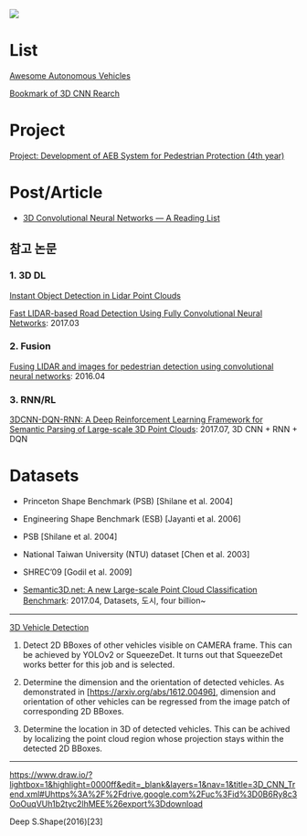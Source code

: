![](https://i.imgur.com/OPatJnW.png)
# List 

[Awesome Autonomous Vehicles](https://github.com/takeitallsource/awesome-autonomous-vehicles)

[Bookmark of 3D CNN Rearch](https://github.com/NotAndOr/bookmarks/blob/master/20170203.md)

# Project

[Project: Development of AEB System for Pedestrian Protection (4th year)](https://github.com/nlkim0817/ProjAEB_4thYear)

# Post/Article
- [3D Convolutional Neural Networks — A Reading List](http://davidstutz.de/3d-convolutional-neural-networks-a-reading-list/)



## 참고 논문

### 1. 3D DL 

[Instant Object Detection in Lidar Point Clouds](http://ieeexplore.ieee.org/stamp/stamp.jsp?arnumber=7927715&tag=1)

[Fast LIDAR-based Road Detection Using Fully Convolutional Neural Networks](https://arxiv.org/abs/1703.03613): 2017.03

### 2. Fusion 

[Fusing LIDAR and images for pedestrian detection using convolutional neural networks](http://ieeexplore.ieee.org/abstract/document/7487370/): 2016.04

### 3. RNN/RL

[3DCNN-DQN-RNN: A Deep Reinforcement Learning Framework for Semantic Parsing of Large-scale 3D Point Clouds](https://arxiv.org/abs/1707.06783): 2017.07, 3D CNN + RNN + DQN

# Datasets
- Princeton Shape Benchmark (PSB) [Shilane et al. 2004] 

- Engineering Shape Benchmark (ESB) [Jayanti et al. 2006]

- PSB [Shilane et al. 2004]

- National Taiwan University (NTU) dataset [Chen et al. 2003] 

- SHREC’09 [Godil et al. 2009]

- [Semantic3D.net: A new Large-scale Point Cloud Classification Benchmark](https://arxiv.org/abs/1704.03847): 2017.04, Datasets, 도시, four billion~



---
[3D Vehicle Detection](https://experiencor.github.io/sdc_3d.html)

1. Detect 2D BBoxes of other vehicles visible on CAMERA frame. This can be achieved by YOLOv2 or SqueezeDet. It turns out that SqueezeDet works better for this job and is selected.

2. Determine the dimension and the orientation of detected vehicles. As demonstrated in [https://arxiv.org/abs/1612.00496], dimension and orientation of other vehicles can be regressed from the image patch of corresponding 2D BBoxes.

3. Determine the location in 3D of detected vehicles. This can be achived by localizing the point cloud region whose projection stays within the detected 2D BBoxes.


---

https://www.draw.io/?lightbox=1&highlight=0000ff&edit=_blank&layers=1&nav=1&title=3D_CNN_Trend.xml#Uhttps%3A%2F%2Fdrive.google.com%2Fuc%3Fid%3D0B6Ry8c3OoOuqVUh1b2tyc2lhMEE%26export%3Ddownload


Deep S.Shape(2016)[23] 